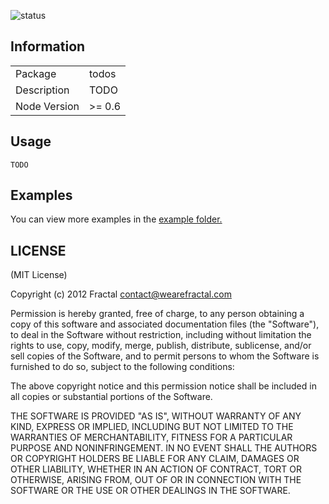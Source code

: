 ![status](https://secure.travis-ci.org/wearefractal/todos.png?branch=master)

## Information

<table>
<tr> 
<td>Package</td><td>todos</td>
</tr>
<tr>
<td>Description</td>
<td>TODO</td>
</tr>
<tr>
<td>Node Version</td>
<td>>= 0.6</td>
</tr>
</table>

## Usage

```coffee-script
TODO
```

## Examples

You can view more examples in the [example folder.](https://github.com/wearefractal/todos/tree/master/examples)

## LICENSE

(MIT License)

Copyright (c) 2012 Fractal <contact@wearefractal.com>

Permission is hereby granted, free of charge, to any person obtaining
a copy of this software and associated documentation files (the
"Software"), to deal in the Software without restriction, including
without limitation the rights to use, copy, modify, merge, publish,
distribute, sublicense, and/or sell copies of the Software, and to
permit persons to whom the Software is furnished to do so, subject to
the following conditions:

The above copyright notice and this permission notice shall be
included in all copies or substantial portions of the Software.

THE SOFTWARE IS PROVIDED "AS IS", WITHOUT WARRANTY OF ANY KIND,
EXPRESS OR IMPLIED, INCLUDING BUT NOT LIMITED TO THE WARRANTIES OF
MERCHANTABILITY, FITNESS FOR A PARTICULAR PURPOSE AND
NONINFRINGEMENT. IN NO EVENT SHALL THE AUTHORS OR COPYRIGHT HOLDERS BE
LIABLE FOR ANY CLAIM, DAMAGES OR OTHER LIABILITY, WHETHER IN AN ACTION
OF CONTRACT, TORT OR OTHERWISE, ARISING FROM, OUT OF OR IN CONNECTION
WITH THE SOFTWARE OR THE USE OR OTHER DEALINGS IN THE SOFTWARE.

